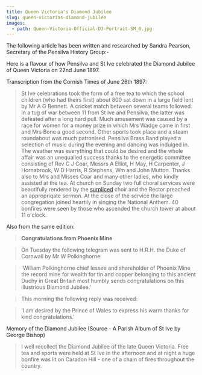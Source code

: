 ```yaml
---
title: Queen Victoria's Diamond Jubilee
slug: queen-victorias-diamond-jubilee
images:
  - path: Queen-Victoria-Official-DJ-Portrait-SM_0.jpg
---
```


The following article has been written and researched by Sandra Pearson, Secretary of the Pensilva History Group:-

Here is a flavour of how Pensilva and St Ive celebrated the Diamond Jubilee of Queen Victoria on 22nd June 1897.

Transcription from the Cornish Times of June 26th 1897:

> <span>St Ive celebrations took the form of a free tea to which the school children (who had theirs first) about 800 sat down in a large field lent by Mr A G Bennett. A cricket match between several teams followed. In a tug of war between 11 from St Ive and Pensilva, the latter was defeated after a long hard pull. Much amusement was caused by a race for women for a money prize in which Mrs Wadge came in first and Mrs Bone a good second. Other sports took place and a steam roundabout was much patronised. Pensilva Brass Band played a selection of music during the evening and dancing was indulged in. The weather was everything that could be desired and the whole affair was an unequalled success thanks to the energetic committee consisting of Rev C J Coar, Messrs A Elliot, H May, H Carpenter, J Hornabrook, W D Harris, R Stephens, Wm and John Mutton. Thanks also to Mrs and Misses Coar and many other ladies, who kindly assisted at the tea. At church on Sunday two full choral services were beautifully rendered by the [surpliced](http://en.wikipedia.org/wiki/Surplice) choir and the Rector preached an appropriqate sermon. At the close of the service the large congregation joined heartily in singing the National Anthem. 40 bonfires were seen by those who ascended the church tower at about 11 o'clock.</span>

Also from the same edition:

> <span> **Congratulations from Phoenix Mine**

> On Tuesday the following telegram was sent to H.R.H. the Duke of Cornwall by Mr W Polkinghorne:

> 'William Polkinghorne chief lessee and shareholder of Phoenix Mine the record mine for wealth for tin and copper belonging to this ancient Duchy in Great Britain most humbly sends congratulations on this illustrious Diamond Jubilee.'

> This morning the following reply was received:

> 'I am desired by the Prince of Wales to express his warm thanks for kind congratulations.'</span>

Memory of the Diamond Jubilee (Source - A Parish Album of St Ive by George Bishop)

> <span> I well recollect the Diamond Jubilee of the late Queen Victoria. Free tea and sports were held at St Ive in the afternoon and at night a huge bonfire was lit on Caradon Hill - one of a chain of fires throughout the country.</span>

